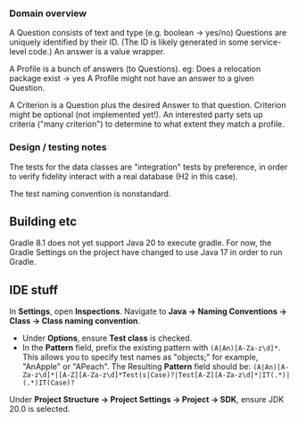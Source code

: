 ### Domain overview
A Question consists of text and type (e.g. boolean -> yes/no)
Questions are uniquely identified by their ID. (The ID is likely generated in some service-level code.)
An answer is a value wrapper.

A Profile is a bunch of answers (to Questions). eg: Does a relocation package exist -> yes
A Profile might not have an answer to a given Question.

A Criterion is a Question plus the desired Answer to that question.
Criterion might be optional (not implemented yet!).
An interested party sets up criteria ("many criterion") to determine to what extent they match a profile.

### Design / testing notes

The tests for the data classes are "integration" tests by preference, in order to verify fidelity interact with a real database (H2 in this case).

The test naming convention is nonstandard.

## Building etc

Gradle 8.1 does not yet support Java 20 to execute gradle.
For now, the Gradle Settings on the project have changed to use Java 17 in order to run Gradle.


## IDE stuff

In **Settings**, open **Inspections**. Navigate to **Java -> Naming Conventions -> Class -> Class naming convention**.
* Under **Options**, ensure **Test class** is checked.
* In the **Pattern** field, prefix the existing pattern with ```(A|An)[A-Za-z\d]*```.
  This allows you to specify test names as "objects;" for example, "AnApple" or "APeach".
  The Resulting **Pattern** field should be:
     ```(A|An)[A-Za-z\d]*|[A-Z][A-Za-z\d]*Test(s|Case)?|Test[A-Z][A-Za-z\d]*|IT(.*)|(.*)IT(Case)?```


Under **Project Structure -> Project Settings -> Project -> SDK**, ensure JDK 20.0 is selected.
